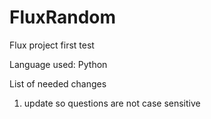 # FluxRandom
Flux project first test

Language used: Python

List of needed changes
  1. update so questions are not case sensitive
